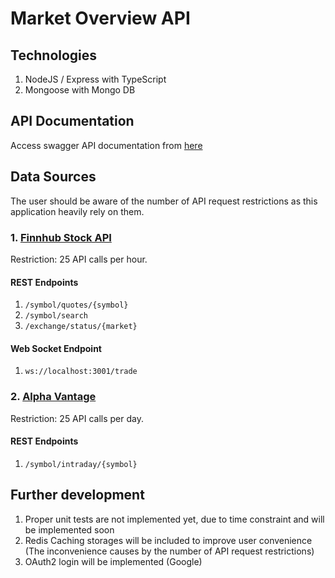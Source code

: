 # Market Overview API

## Technologies

1. NodeJS / Express with TypeScript
2. Mongoose with Mongo DB

## API Documentation

Access swagger API documentation from [here](http://localhost:3000/api-docs/)

## Data Sources

The user should be aware of the number of API request restrictions as
this application heavily rely on them.

### 1. [Finnhub Stock API](https://finnhub.io)

Restriction: 25 API calls per hour.

#### REST Endpoints

1. `/symbol/quotes/{symbol}`
2. `/symbol/search`
3. `/exchange/status/{market}`

#### Web Socket Endpoint

1. `ws://localhost:3001/trade`

### 2. [Alpha Vantage](https://www.alphavantage.co)

Restriction: 25 API calls per day.

#### REST Endpoints

1. `/symbol/intraday/{symbol}`

## Further development

1. Proper unit tests are not implemented yet,
   due to time constraint and will be implemented soon
2. Redis Caching storages will be included to improve
   user convenience (The inconvenience causes by the number of API request restrictions)
3. OAuth2 login will be implemented (Google)
